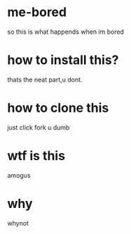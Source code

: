 # me-bored
so this is what happends when im bored

# how to install this?
thats the neat part,u dont.

# how to clone this 
just click fork u dumb

# wtf is this
amogus

# why 
whynot
